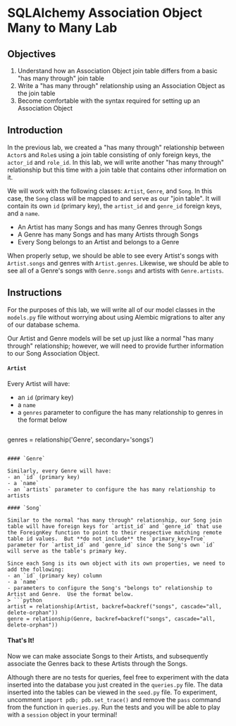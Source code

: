 
# SQLAlchemy Association Object Many to Many Lab

## Objectives

1.  Understand how an Association Object join table differs from a basic "has many through" join table
2.  Write a "has many through" relationship using an Association Object as the join table
3.  Become comfortable with the syntax required for setting up an Association Object

## Introduction

In the previous lab, we created a "has many through" relationship between `Actor`s and `Role`s using a join table consisting of only foreign keys, the `actor_id` and `role_id`.  In this lab, we will write another "has many through" relationship but this time with a join table that contains other information on it.

We will work with the following classes: `Artist`, `Genre`, and `Song`.  In this case, the `Song` class will be mapped to and serve as our "join table".  It will contain its own `id` (primary key), the `artist_id` and `genre_id` foreign keys, and a `name`.

* An Artist has many Songs and has many Genres through Songs
* A Genre has many Songs and has many Artists through Songs
* Every Song belongs to an Artist and belongs to a Genre

When properly setup, we should be able to see every Artist's songs with `Artist.songs` and genres with `Artist.genres`.  Likewise, we should be able to see all of a Genre's songs with `Genre.songs` and artists with `Genre.artists`.

## Instructions

For the purposes of this lab, we will write all of our model classes in the `models.py` file without worrying about using Alembic migrations to alter any of our database schema.

Our Artist and Genre models will be set up just like a normal "has many through" relationship; however, we will need to provide further information to our Song Association Object.

#### `Artist`

Every Artist will have:
* an `id` (primary key)
* a `name`
* a `genres` parameter to configure the has many relationship to genres in the format below
> ```python
 genres = relationship('Genre', secondary='songs')
  ```

#### `Genre`

Similarly, every Genre will have:
- an `id` (primary key)
- a `name`
- an `artists` parameter to configure the has many relationship to artists

#### `Song`

Similar to the normal "has many through" relationship, our Song join table will have foreign keys for `artist_id` and `genre_id` that use the ForeignKey function to point to their respective matching remote table id values.  But **do not include** the `primary_key=True` parameter for `artist_id` and `genre_id` since the Song's own `id` will serve as the table's primary key.

Since each Song is its own object with its own properties, we need to add the following:
- an `id` (primary key) column
- a `name`
- parameters to configure the Song's "belongs to" relationship to Artist and Genre.  Use the format below.
> ```python
artist = relationship(Artist, backref=backref("songs", cascade="all, delete-orphan"))
genre = relationship(Genre, backref=backref("songs", cascade="all, delete-orphan"))
```

#### That's It!

Now we can make associate Songs to their Artists, and subsequently associate the Genres back to these Artists through the Songs.

Although there are no tests for queries, feel free to experiment with the data inserted into the database you just created in the `queries.py` file.  The data inserted into the tables can be viewed in the `seed.py` file.  To experiment, uncomment `import pdb; pdb.set_trace()` and remove the `pass` command from the function in `queries.py`.  Run the tests and you will be able to play with a `session` object in your terminal!
